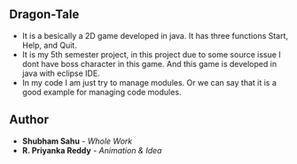 ## Dragon-Tale

*  It is a besically a 2D game developed in java. It has three functions Start, Help, and Quit.
*  It is my 5th semester project, in this project due to some source issue I dont have boss character in this game. And this game is developed in java with eclipse IDE.
*  In my code I am just try to manage modules. Or we can say that it is a good example for managing code modules.

## Author

* **Shubham Sahu** - *Whole Work*
* **R. Priyanka Reddy** - *Animation & Idea*
